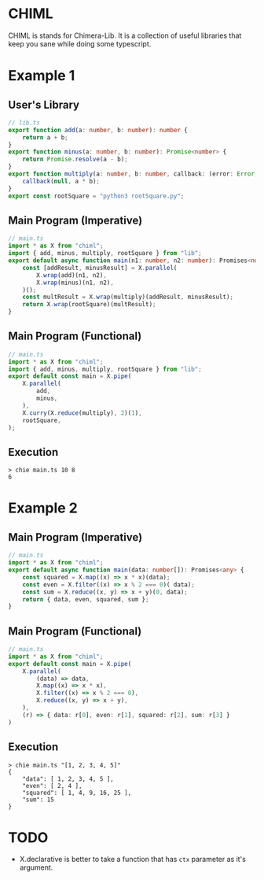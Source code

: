 # CHIML

CHIML is stands for Chimera-Lib. It is a collection of useful libraries that keep you sane while doing some typescript.

# Example 1

## User's Library

```typescript
// lib.ts
export function add(a: number, b: number): number {
    return a + b;
}
export function minus(a: number, b: number): Promise<number> {
    return Promise.resolve(a - b);
}
export function multiply(a: number, b: number, callback: (error: Error, result: number) => void) {
    callback(null, a * b);
}
export const rootSquare = "python3 rootSquare.py";
```

## Main Program (Imperative)

```typescript
// main.ts
import * as X from "chiml";
import { add, minus, multiply, rootSquare } from "lib";
export default async function main(n1: number, n2: number): Promises<number> {
    const [addResult, minusResult] = X.parallel(
        X.wrap(add)(n1, n2),
        X.wrap(minus)(n1, n2),
    )();
    const multResult = X.wrap(multiply)(addResult, minusResult);
    return X.wrap(rootSquare)(multResult);
}
```

## Main Program (Functional)

```typescript
// main.ts
import * as X from "chiml";
import { add, minus, multiply, rootSquare } from "lib";
export default const main = X.pipe(
    X.parallel(
        add,
        minus,
    ),
    X.curry(X.reduce(multiply), 2)(1),
    rootSquare,
);
```

## Execution

```
> chie main.ts 10 8
6
```

# Example 2

## Main Program (Imperative)

```typescript
// main.ts
import * as X from "chiml";
export default async function main(data: number[]): Promises<any> {
    const squared = X.map((x) => x * x)(data);
    const even = X.filter((x) => x % 2 === 0)( data);
    const sum = X.reduce((x, y) => x + y)(0, data);
    return { data, even, squared, sum };
}
```

## Main Program (Functional)

```typescript
// main.ts
import * as X from "chiml";
export default const main = X.pipe(
    X.parallel(
        (data) => data,
        X.map((x) => x * x),
        X.filter((x) => x % 2 === 0),
        X.reduce((x, y) => x + y),
    ),
    (r) => { data: r[0], even: r[1], squared: r[2], sum: r[3] }
)
```

## Execution

```
> chie main.ts "[1, 2, 3, 4, 5]"
{
    "data": [ 1, 2, 3, 4, 5 ],
    "even": [ 2, 4 ],
    "squared": [ 1, 4, 9, 16, 25 ],
    "sum": 15
}
```

# TODO

* X.declarative is better to take a function that has `ctx` parameter as it's argument.
